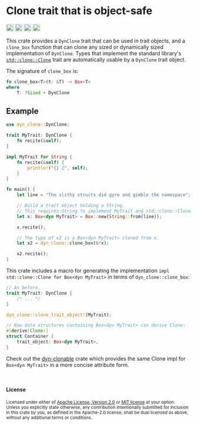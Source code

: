 Clone trait that is object-safe
===============================

[<img alt="github" src="https://img.shields.io/badge/github-dtolnay/dyn--clone-8da0cb?style=for-the-badge&labelColor=555555&logo=github" height="20">](https://github.com/dtolnay/dyn-clone)
[<img alt="crates.io" src="https://img.shields.io/crates/v/dyn-clone.svg?style=for-the-badge&color=fc8d62&logo=rust" height="20">](https://crates.io/crates/dyn-clone)
[<img alt="docs.rs" src="https://img.shields.io/badge/docs.rs-dyn--clone-66c2a5?style=for-the-badge&labelColor=555555&logo=docs.rs" height="20">](https://docs.rs/dyn-clone)
[<img alt="build status" src="https://img.shields.io/github/actions/workflow/status/dtolnay/dyn-clone/ci.yml?branch=master&style=for-the-badge" height="20">](https://github.com/dtolnay/dyn-clone/actions?query=branch%3Amaster)

This crate provides a `DynClone` trait that can be used in trait objects, and a
`clone_box` function that can clone any sized or dynamically sized
implementation of `DynClone`. Types that implement the standard library's
[`std::clone::Clone`] trait are automatically usable by a `DynClone` trait
object.

[`std::clone::Clone`]: https://doc.rust-lang.org/std/clone/trait.Clone.html

The signature of `clone_box` is:

```rust
fn clone_box<T>(t: &T) -> Box<T>
where
    T: ?Sized + DynClone
```

## Example

```rust
use dyn_clone::DynClone;

trait MyTrait: DynClone {
    fn recite(&self);
}

impl MyTrait for String {
    fn recite(&self) {
        println!("{} ♫", self);
    }
}

fn main() {
    let line = "The slithy structs did gyre and gimble the namespace";

    // Build a trait object holding a String.
    // This requires String to implement MyTrait and std::clone::Clone.
    let x: Box<dyn MyTrait> = Box::new(String::from(line));

    x.recite();

    // The type of x2 is a Box<dyn MyTrait> cloned from x.
    let x2 = dyn_clone::clone_box(&*x);

    x2.recite();
}
```

This crate includes a macro for generating the implementation `impl
std::clone::Clone for Box<dyn MyTrait>` in terms of `dyn_clone::clone_box`:

```rust
// As before.
trait MyTrait: DynClone {
    /* ... */
}

dyn_clone::clone_trait_object!(MyTrait);

// Now data structures containing Box<dyn MyTrait> can derive Clone:
#[derive(Clone)]
struct Container {
    trait_object: Box<dyn MyTrait>,
}
```

Check out the [dyn-clonable] crate which provides the same Clone impl for
`Box<dyn MyTrait>` in a more concise attribute form.

[dyn-clonable]: https://github.com/kardeiz/objekt-clonable

<br>

#### License

<sup>
Licensed under either of <a href="LICENSE-APACHE">Apache License, Version
2.0</a> or <a href="LICENSE-MIT">MIT license</a> at your option.
</sup>

<br>

<sub>
Unless you explicitly state otherwise, any contribution intentionally submitted
for inclusion in this crate by you, as defined in the Apache-2.0 license, shall
be dual licensed as above, without any additional terms or conditions.
</sub>
